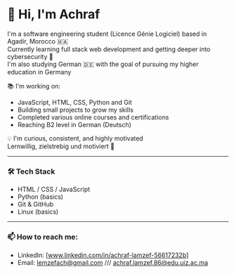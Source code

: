 # 👋 Hi, I'm Achraf

I'm a software engineering student (Licence Génie Logiciel) based in Agadir, Morocco 🇲🇦  
Currently learning full stack web development and getting deeper into cybersecurity 🔐  
I'm also studying German 🇩🇪 with the goal of pursuing my higher education in Germany 

📚 I'm working on:
- JavaScript,  HTML, CSS, Python and Git
- Building small projects to grow my skills
- Completed various online courses and certifications 
- Reaching B2 level in German (Deutsch)

💡 I'm curious, consistent, and highly motivated  
Lernwillig, zielstrebig und motiviert 💪

---

### 🛠 Tech Stack

- HTML / CSS / JavaScript
- Python (basics)
- Git & GitHub
- Linux (basics)

---

### 📫 How to reach me:

- LinkedIn: [www.linkedin.com/in/achraf-lamzef-56617232b]
- Email: lemzefach@gmail.com  /// achraf.lamzef.86@edu.uiz.ac.ma
